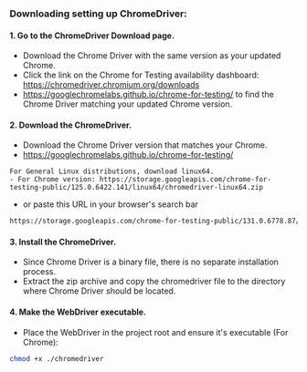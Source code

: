 ### Downloading setting up ChromeDriver:

#### 1. Go to the ChromeDriver Download page.
- Download the Chrome Driver with the same version as your updated Chrome.
- Click the link on the Chrome for Testing availability dashboard: https://chromedriver.chromium.org/downloads
- https://googlechromelabs.github.io/chrome-for-testing/ to find the Chrome Driver matching your updated Chrome version.
  
#### 2. Download the ChromeDriver.
- Download the Chrome Driver version that matches your Chrome.
- https://googlechromelabs.github.io/chrome-for-testing/
```
For General Linux distributions, download linux64.
- For Chrome version: https://storage.googleapis.com/chrome-for-testing-public/125.0.6422.141/linux64/chromedriver-linux64.zip
```

- or paste this URL in your browser's search bar
```bash
https://storage.googleapis.com/chrome-for-testing-public/131.0.6778.87/linux64/chromedriver-linux64.zip
```
#### 3. Install the ChromeDriver.
- Since Chrome Driver is a binary file, there is no separate installation process.
- Extract the zip archive and copy the chromedriver file to the directory where Chrome Driver should be located.

#### 4. Make the WebDriver executable.
- Place the WebDriver in the project root and ensure it's executable (For Chrome):
```bash
chmod +x ./chromedriver
```